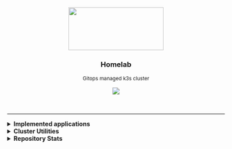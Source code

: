 <br>
<p align="center">
  <img width="220" height="100" src="https://cncf-branding.netlify.app/img/projects/k3s/icon/black/k3s-icon-black.svg">
</p>

<h3 align="center">Homelab</h3>

<p align="center">
  <sub>Gitops managed k3s cluster</sub>
</p>

<p align="center">
  <img src="https://img.shields.io/github/last-commit/gruberdev/homelab?color=black&labelColor=black&label=last%20commit&logo=github&logoColor=cyan&style=flat-square">
</p>

<br>

---

<details>

<summary> <b>Implemented applications</b> </summary>
<br>

<sub>*(Some of the applications listed here may not be online, still, their resources are present in this repository if listed below.)*</sub>
> |             **Application**            |   **Category**  |                       **Info**                      |     **Deployment Status**    | **Latest Semver**
> |:--------------------------------------:|:---------------:|:---------------------------------------------------:|:----------------------------:|:----------------------:|
> |          [ArgoCD][argocd-uri]          |    `GitOps`     |      <sub>[More details][homelab-argocd]</sub>      |       ![][argocd-core]       | ![][argo-badge]        |
> |    [Crossplane][crossplane-uri]        |    `GitOps`     |      <sub>[More details][homelab-crossplane]</sub>  |       ![][argocd-crossplane] | ![][crossplane-badge]  |
> |[<sub>Nvidia integration for k8s</sub>][nvidia-uri]|    `Driver`     |      <sub>[More details][homelab-nvidia]</sub>      |       ![][argocd-nvidia] | ![][nvidia-badge]  |
> | [<sub>Zalando PostgreSQL Operator</sub>][p-uri] |   `Databases`   |      <sub>[More details][homelab-zalando]</sub>     |      ![][argocd-zalando]     | ![][zalando-badge]  |
> |     [MySQL Operator][mysql-uri]        |   `Databases`   |      <sub>[More details][homelab-mysql]</sub>       |      ![][argocd-mysql]       | ![][mysql-badge]     |
> |       [Redis Operator][redis-uri]      |   `Databases`   |       <sub>[More details][homelab-redis]</sub>      |       ![][argocd-redis]      |  ![][redis-badge]    |
> |  [Unifi Controller][service-unifi]     |   `Networking`  | <sub>[More details][homelab-unifi-controller]</sub> | ![][argocd-unifi-controller] | ![][unifi-badge]     |
> |     [kube-prometheus][service-kube]    |   `Monitoring`  |  <sub>[More details][homelab-kube]</sub>            |       ![][argocd-kube]       |   ![][kube-badge]    |
> |     [Hashicorp's Vault][vault-uri]     |    `Security`   |       <sub>[Chart Values][homelab-vault]</sub>      |       ![][argocd-vault]      |  ![][vault-badge]    |
> |     [Unifi Poller][poller-uri]        |   `Monitoring`  |      <sub>[More details][homelab-poller]</sub>      |      ![][argocd-poller]      | ![][poller-badge]    |
> |    [RSS Hub][service-rsshub]           |    `Services`   |        <sub>[More details][homelab-rsshub]</sub>    |        ![][argocd-rss-hub]   | ![][rsshub-badge]    |
> |            [n8n][n8n-uri]              |    `Services`   |        <sub>[More details][homelab-n8n]</sub>       |        ![][argocd-n8n]       |  ![][n8n-badge]      |
> |   [Wallabag][wallabag-uri]             |   `Services`   |        <sub>[More details][homelab-wyze]</sub>      |        ![][argocd-wallabag]  |  ![][wallabag-badge] |
> |   [Grocy][grocy-uri]                 |   `Services`   |        <sub>[More details][homelab-grocy]</sub>      |        ![][argocd-grocy]  |  ![][grocy-badge] |
> |           [Mango][service-mango]       |   `Media`       |  <sub>[More details][homelab-mango]</sub>           |  ![][argocd-mango]           |  ![][mango-badge]    |
> |   [Monica][monica-uri]                 |   `Services`   |        <sub>[More details][homelab-wyze]</sub>      |        ![][argocd-monica]    |  ![][monica-badge]   |
> |   [Changedetection.io][change-uri]     |   `Services`   |       <sub>[More details][homelab-change]</sub>      |        ![][argocd-change]    |  ![][change-badge]   |
> |      [Home Assistant][service-ha]      |   `Smart Home`   |        <sub>[More details][homelab-ha]</sub>        |        ![][argocd-ha]        |    ![][ha-badge]     |
> |   [Wyze API Bridge][service-wyze]      |   `Smart Home`   |        <sub>[More details][homelab-wyze]</sub>      |        ![][argocd-wyze]      |  ![][wyze-badge]     |
> |[Tailscale <sub>(as sidecars)</sub>][tail-uri]    | `Networking`  | <sub>[More details][homelab-tailscale]</sub> |                             |![][tailscale-badge]  |
> |   [Cloudflared <sub>(as proxies)</sub>][cf-uri]  |   `Networking`  | <sub>[More details][homelab-cloudflared]</sub>  |                        |   ![][cfd-badge]     |

<!-- >
> |           [Beets][service-beets]       |   `Media`       |  <sub>[More details][homelab-beets]</sub>           |       ![][argocd-beets]      |   ![][beets-badge]   |
> |           [Lidarr][service-lidarr]     |   `Media`       |  <sub>[More details][homelab-lidarr]</sub>          |  ![][argocd-lidarr]          |  ![][lidarr-badge]   |
> |           [Mango][service-mango]       |   `Media`       |  <sub>[More details][homelab-mango]</sub>           |  ![][argocd-mango]           |  ![][mango-badge]    |
> |       [Jellyfin][service-jellyfin]     |   `Media`       |  <sub>[More details][homelab-jellyfin]</sub>        |  ![][argocd-jellyfin]        |  ![][jellyfin-badge]   |
> |    [Metabase][service-metabase]        |   `Analytics`   |       <sub>[More details][homelab-metabase]</sub>   |   ![][argocd-metabase]       | ![][metabase-badge] |
> |       [Matrix Synapse][matrix-uri]     |    `Services`   |        <sub>[More details][homelab-matrix]</sub>    |        ![][argocd-matrix]    |  ![][matrix-badge]   |


#### Matrix-related

> |         **Name**        | **Info**           | **Kind** | **Deployment Status**| **Latest Semver**  |
> |:-----------------------:|:------------------:|:--------:|:-----------------:|:---------------------:|
> |         Elements        |                    | `Client` |                   |                       |
> |      mautrix-slack      |                    | `Bridge` |                   |                       |
> |  matrix-discord-bridge  |                    | `Bridge` |                   |                       |
> |     mautrix-facebook    |                    | `Bridge` |                   |                       |
> |     mautrix-whatsapp    |                    | `Bridge` |                   |                       |
> |     mautrix-telegram    |                    | `Bridge` |                   |                       |
> |      mautrix-signal     |                    | `Bridge` |                   |                       |
> |    mautrix-instagram    |                    | `Bridge` |                   |                       |
> | mautrix-puppet-hangouts |                    | `Bridge` |                   |                       |
> |     mautrix-twitter     |                    | `Bridge` |                   |                       |
> |     go-skype-bridge     |                    | `Bridge` |                   |                       |
> |     mx-puppet-steam     |                    | `Bridge` |                   |                       |
> |     linkedin-bridge     |                    | `Bridge` |                   |                       |
> |         botdarr         |                    | `Utilities` |                   |                       |
<-->

---

</details>

<details>

<summary> <b>Cluster Utilities</b>
</summary>

<br>

> - [argocd-image-updater][argocd-updater-uri] &nbsp; <sub>Automatically update a deployment's image version tag and write it back to a Github repository. [Example.][argocd-updater-ex]</sub>
> - [Reflector][reflector-uri] &nbsp; <sub>Replicate a `Secret` or `configMap` between namespaces automatically.</sub>
> - [Descheduler][descheduler-uri] &nbsp; <sub>Monitors if workloads are evenly distributed through nodes and cleans failed pods that remained as orphans/stuck.</sub>
> - [Eraser][eraser-uri] &nbsp; <sub>A daemonset responsible for cleaning up outdated images stored in the cluster nodes.</sub>
> - [Kube-fledged][kube-fledged-uri] &nbsp; <sub>Allows for image caching on every node in the cluster, in order to speed up deployments of already existing applications.</sub>
> - [Kured][kured-uri] &nbsp; <sub>All the cluster's nodes will be properly drained before rebooting cordoned back once they're online.</sub>
> - [Reloader][reloader-uri] &nbsp; <sub>Everytime a `configMap` or a `Secret` resource is created or changed, the pods that use them will be reloaded.</sub>
> - [Trivy operator][trivy-uri] &nbsp; <sub>Generates security reports automatically in response to workload and other changes to the cluster.</sub>
> - [Botkube][botkube-uri] &nbsp; <sub>Monitors cluster events and sends a message through Discord or Slack, capable of alerting for every kind of cluster-related issue.</sub>
> - [node-problem-detector][node-problem-uri] &nbsp; <sub>Detects if a node has been affected by an issue such as faulty hardware or kernel deadlocks, preventing scheduling.</sub>
> - [node-feature-discovery][feature-discovery-uri] &nbsp; <sub>Detects hardware information, changes and other data and uses that to increase efficiency of the cluster.</sub>
> - [Chaos Mesh][chaos-mesh-uri] &nbsp; <sub>A Cloud-native, lightweight, no-dependencies required Chaos Engineering Platform for Kubernetes.</sub>

---

</details>

<details>

<summary> <b>Repository Stats</b> </summary>

<br>

![Alt](https://repobeats.axiom.co/api/embed/576d4457404c7c5ba81a07cecd2b440163eebd63.svg "Repobeats analytics image")

</details>

<!-- Tech tools URIs -->

[drone-uri]: https://www.drone.io/
[crossplane-uri]: https://www.crossplane.io/
[nvidia-uri]: https://github.com/NVIDIA/k8s-device-plugin
[nfs-uri]: https://github.com/kubernetes-sigs/nfs-subdir-external-provisioner
[argocd-uri]: https://argoproj.github.io/cd/
[homeassistant-uri]: https://www.home-assistant.io/
[adguard-uri]: https://adguard.com/en/adguard-home/overview.html
[kuma-uri]: https://github.com/louislam/uptime-kuma
[service-rssgen]: https://github.com/damoeb/rss-proxy
[service-rsshub]: https://github.com/DIYgod/RSSHub
[service-beets]: https://github.com/beetbox/beets
[service-lidarr]: https://github.com/Lidarr/Lidarr
[service-metabase]: https://www.metabase.com/
[service-kube]: https://github.com/prometheus-operator/kube-prometheus
[service-ha]: https://www.home-assistant.io/
[change-uri]: https://github.com/dgtlmoon/changedetection.io/
[service-adguard]: https://adguard.com/en/adguard-home/overview.html
[service-unifi]: https://github.com/jacobalberty/unifi-docker
[tail-uri]: https://tailscale.com/kb/1151/what-is-tailscale/
[mysql-uri]: https://github.com/percona/percona-server-mysql-operator
[matrix-uri]: https://matrix.org/
[service-n8n]: https://n8n.io/
[p-uri]: https://github.com/zalando/postgres-operator
[service-wyze]: https://github.com/mrlt8/docker-wyze-bridge
[change-uri]: https://github.com/dgtlmoon/changedetection.io
[redis-uri]: https://github.com/spotahome/redis-operator
[democratic-csi-uri]: https://longhorn.io/
[n8n-uri]: https://n8n.io/
[vault-uri]: https://github.com/hashicorp/vault
[grocy-uri]: https://github.com/grocy/grocy
[flame-uri]: https://github.com/pawelmalak/flame
[poller-uri]: https://github.com/unpoller/unpoller
[cf-uri]: https://github.com/cloudflare/cloudflared
[service-mango]: https://github.com/getmango/Mango
[service-jellyfin]: https://github.com/jellyfin/jellyfin
[wallabag-uri]: https://github.com/wallabag/wallabag
[domainmod-uri]: https://github.com/domainmod/domainmod
[monica-uri]: https://github.com/monicahq/monica
[crossplane-uri]: https://github.com/crossplane/crossplane

<!-- Cluster Utilities/Internal Tooling -->

[argocd-updater-ex]: https://github.com/gruberdev/homelab/commit/75c00de5eba89b9978ed241e67e638e4d838fae4
[argocd-updater-uri]: https://argocd-image-updater.readthedocs.io/en/stable/
[descheduler-uri]: https://github.com/kubernetes-sigs/descheduler
[kube-fledged-uri]: https://github.com/senthilrch/kube-fledged
[kured-uri]: https://github.com/kubereboot/charts/tree/main/charts/kured
[reflector-uri]: https://github.com/emberstack/kubernetes-reflector
[reloader-uri]: https://github.com/stakater/Reloader
[botkube-uri]: https://botkube.io/
[argocd-notifications-uri]: https://argocd-notifications.readthedocs.io/en/stable/
[node-problem-uri]: https://github.com/kubernetes/node-problem-detector
[feature-discovery-uri]: https://github.com/kubernetes-sigs/node-feature-discovery
[chaos-mesh-uri]: https://chaos-mesh.org/
[trivy-uri]: https://github.com/aquasecurity/trivy-operator
[eraser-uri]: https://github.com/azure/eraser

<!-- Project Folders -->

[homelab-argocd]: https://github.com/gruberdev/homelab/tree/main/apps/argocd
[homelab-drone]: https://github.com/gruberdev/homelab/tree/main/apps/drone
[homelab-ha]: https://github.com/gruberdev/homelab/tree/main/apps/home/ha
[homelab-wyze]: https://github.com/gruberdev/homelab/tree/main/apps/home/wyze
[homelab-nvidia]: https://github.com/gruberdev/homelab/blob/main/apps/argocd/base/core/nvidia.yaml
[homelab-nfs]: https://github.com/gruberdev/homelab/blob/main/apps/argocd/base/core/nfs.yaml
[homelab-kube]: https://github.com/gruberdev/homelab/blob/main/apps/argocd/base/monitoring/kube-prometheus.yaml
[homelab-kuma]: https://github.com/gruberdev/homelab/tree/main/apps/monitoring/uptime-kuma
[homelab-crossplane]: https://github.com/gruberdev/homelab/tree/main/apps/monitoring/crossplane
[homelab-adguard]: https://github.com/gruberdev/homelab/tree/main/apps/networking/adguard
[homelab-unifi-controller]: https://github.com/gruberdev/homelab/tree/main/apps/networking/unifi/controller
[homelab-zalando]: https://github.com/gruberdev/homelab/tree/main/apps/data/postgres/operator
[homelab-change]: https://github.com/gruberdev/homelab/tree/main/apps/services/changedetection
[homelab-redis]: https://github.com/gruberdev/homelab/blob/main/apps/argocd/base/core/redis.yaml
[homelab-grocy]: https://github.com/gruberdev/homelab/tree/main/apps/services/grocy
[homelab-mysql]: https://github.com/gruberdev/homelab/blob/main/docs/mysql.md
[homelab-tailscale]: https://github.com/gruberdev/homelab/tree/main/apps/networking/tailscale
[homelab-vault]: https://github.com/gruberdev/homelab/blob/main/apps/argocd/base/apps/vault.yaml
[homelab-matrix]: https://github.com/gruberdev/homelab/tree/main/apps/matrix
[homelab-n8n]: https://github.com/gruberdev/homelab/tree/main/apps/services/n8n
[homelab-flame]: https://github.com/gruberdev/homelab/tree/main/apps/monitoring/flame
[homelab-poller]: https://github.com/gruberdev/homelab/tree/main/apps/networking/unifi/poller
[homelab-cloudflared]: https://github.com/gruberdev/homelab/tree/main/apps/networking/cloudflared
[homelab-rssgen]: https://github.com/gruberdev/homelab/tree/main/apps/services/rss/gen
[homelab-rsshub]: https://github.com/gruberdev/homelab/tree/main/apps/services/rss/hub
[homelab-beets]: https://github.com/gruberdev/homelab/tree/main/apps/services/media/beets
[homelab-lidarr]: https://github.com/gruberdev/homelab/tree/main/apps/services/media/lidarr
[homelab-metabase]: https://github.com/gruberdev/homelab/tree/main/apps/data/metabase
[homelab-mango]: https://github.com/gruberdev/homelab/tree/main/apps/services/media/mango
[homelab-jellyfin]: https://github.com/gruberdev/homelab/tree/main/apps/services/media/jellyfin

<!-- ArgoCD Status Badges -->

[argocd-kube]: https://argo.gr.wtf/api/badge?name=kube-prometheus
[argocd-nvidia]: https://argo.gr.wtf/api/badge?name=nvidia
[argocd-nfs]: https://argo.gr.wtf/api/badge?name=nfs-provisioner
[argocd-crossplane]: https://argo.gr.wtf/api/badge?name=crossplane
[argocd-ha]: https://argo.gr.wtf/api/badge?name=homeassistant
[argocd-democratic-csi]: https://argo.gr.wtf/api/badge?name=longhorn
[argocd-kuma]: https://argo.gr.wtf/api/badge?name=uptime-kuma
[argocd-grocy]: https://argo.gr.wtf/api/badge?name=grocy
[argocd-adguard]:https://argo.gr.wtf/api/badge?name=adguard
[argocd-unifi-controller]: https://argo.gr.wtf/api/badge?name=unifi-controller
[argocd-core]: https://argo.gr.wtf/api/badge?name=argocd
[argocd-n8n]: https://argo.gr.wtf/api/badge?name=n8n
[argocd-vault]: https://argo.gr.wtf/api/badge?name=vault
[argocd-ha]: https://argo.gr.wtf/api/badge?name=homeassistant
[argocd-wyze]: https://argo.gr.wtf/api/badge?name=wyze-bridge
[argocd-redis]: https://argo.gr.wtf/api/badge?name=redis
[argocd-zalando]: https://argo.gr.wtf/api/badge?name=postgres
[argocd-matrix]: https://argo.gr.wtf/api/badge?name=synapse
[argocd-mysql]: https://argo.gr.wtf/api/badge?name=mysql-operator
[argocd-changedetection]: https://argo.gr.wtf/api/badge?name=changedetection
[argocd-tailscale]: https://argo.gr.wtf/api/badge?name=tailscale
[argocd-poller]: https://argo.gr.wtf/api/badge?name=unifi-poller
[argocd-rss-gen]: https://argo.gr.wtf/api/badge?name=rss-gen
[argocd-rss-hub]: https://argo.gr.wtf/api/badge?name=rss-hub
[argocd-change]: https://argo.gr.wtf/api/badge?name=changedetection
[argocd-beets]: https://argo.gr.wtf/api/badge?name=beets
[argocd-lidarr]: https://argo.gr.wtf/api/badge?name=lidarr
[argocd-metabase]: https://argo.gr.wtf/api/badge?name=metabase
[argocd-mango]: https://argo.gr.wtf/api/badge?name=mango
[argocd-jellyfin]: https://argo.gr.wtf/api/badge?name=jellyfin
[argocd-wallabag]: https://argo.gr.wtf/api/badge?name=wallabag
[argocd-domainmod]: https://argo.gr.wtf/api/badge?name=domainmod
[argocd-monica]: https://argo.gr.wtf/api/badge?name=monica
[argocd-crossplane]: https://argo.gr.wtf/api/badge?name=crossplane


<!-- Badge Images -->

[argo-badge]: https://img.shields.io/github/v/release/argoproj/argo-cd?label=Github&logo=github&style=flat-square
[kube-badge]: https://img.shields.io/github/v/release/prometheus-operator/kube-prometheus?label=Github&logo=github&style=flat-square
[democratic-csi-badge]: https://img.shields.io/github/v/tag/longhorn/longhorn?label=Github&logo=github&style=flat-square
[zalando-badge]: https://img.shields.io/github/v/tag/zalando/postgres-operator?label=Github&logo=github&style=flat-square
[mysql-badge]: https://img.shields.io/docker/v/percona/percona-xtradb-cluster-operator?label=Docker&sort=semver&logo=docker&style=flat-square
[redis-badge]: https://img.shields.io/github/v/tag/spotahome/redis-operator?label=Github&logo=github&style=flat-square
[tailscale-badge]: https://img.shields.io/github/v/release/tailscale/tailscale?label=Github&logo=github&style=flat-square
[nvidia-badge]: https://img.shields.io/github/v/release/NVIDIA/k8s-device-plugin?label=Github&logo=github&style=flat-square
[unifi-badge]: https://img.shields.io/github/v/release/jacobalberty/unifi-docker?label=Github&logo=github&style=flat-square
[adguard-badge]: https://img.shields.io/docker/v/adguard/adguardhome?label=Docker&color=blue&logo=docker&sort=semver&style=flat-square
[ha-badge]: https://img.shields.io/github/v/release/home-assistant/core?label=Github&logo=github&style=flat-square
[wyze-badge]: https://img.shields.io/github/v/release/mrlt8/docker-wyze-bridge?label=Github&logo=github&style=flat-square
[change-badge]: https://img.shields.io/github/v/release/dgtlmoon/changedetection.io?label=Github&logo=github&style=flat-square
[grocy-badge]: https://img.shields.io/github/v/release/grocy/grocy?label=Github&logo=github&style=flat-square
[n8n-badge]: https://img.shields.io/docker/v/n8nio/n8n?label=Docker&color=blue&logo=docker&sort=semver&style=flat-square
[vault-badge]: https://img.shields.io/github/v/release/hashicorp/vault?label=Github&logo=github&style=flat-square
[flame-badge]: https://img.shields.io/github/v/release/pawelmalak/flame?label=Github&logo=github&sort=semver&style=flat-square
[poller-badge]: https://img.shields.io/github/v/release/unpoller/unpoller?label=Github&logo=github&sort=semver&style=flat-square
[cfd-badge]: https://img.shields.io/docker/v/erisamoe/cloudflared?label=Docker&color=blue&logo=docker&sort=semver&style=flat-square
[rssgen-badge]: https://img.shields.io/github/v/tag/damoeb/rss-proxy?label=Github&logo=github&style=flat-square
[nfs-badge]: https://img.shields.io/github/v/tag/kubernetes-sigs/nfs-subdir-external-provisioner?label=Github&logo=github&style=flat-square
[matrix-badge]: https://img.shields.io/github/v/release/matrix-org/synapse?label=Github&logo=github&style=flat-square
[crossplane-badge]: https://img.shields.io/github/v/release/crossplane/crossplane?label=Github&logo=github&style=flat-square
[beets-badge]: https://img.shields.io/github/v/tag/beetbox/beets?label=Github&logo=github&style=flat-square
[lidarr-badge]: https://img.shields.io/github/v/release/lidarr/lidarr?label=Github&color=blue&logo=github&sort=semver&style=flat-square
[domainmod-badge]: https://img.shields.io/github/v/release/domainmod/domainmod?label=Github&color=blue&logo=github&sort=semver&style=flat-square
[monica-badge]: https://img.shields.io/github/v/release/monicahq/monica?label=Github&color=blue&logo=github&sort=semver&style=flat-square
[crossplane-badge]: https://img.shields.io/github/v/release/crossplane/crossplane?label=Github&color=blue&logo=github&sort=semver&style=flat-square
[metabase-badge]: https://img.shields.io/docker/v/metabase/metabase?label=Docker&color=blue&logo=docker&sort=semver&style=flat-square
[wallabag-badge]: https://img.shields.io/docker/v/wallabag/wallabag?label=Docker&color=blue&logo=docker&sort=semver&style=flat-square
[rsshub-badge]: https://img.shields.io/static/v1?label=No&message=version%20provided&color=gray&labelColor=gray&style=flat-square
[mango-badge]: https://img.shields.io/github/v/release/getmango/mango?label=Github&logo=github&style=flat-square
[jellyfin-badge]: https://img.shields.io/github/v/release/jellyfin/jellyfin?label=Github&logo=github&style=flat-square
